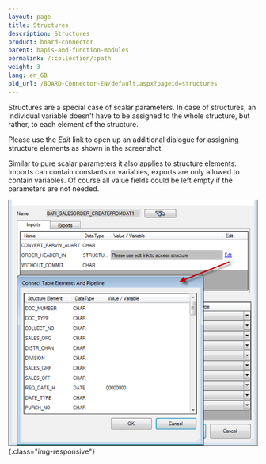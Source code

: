 ```yaml
---
layout: page
title: Structures
description: Structures
product: board-connector
parent: bapis-and-function-modules
permalink: /:collection/:path
weight: 3
lang: en_GB
old_url: /BOARD-Connector-EN/default.aspx?pageid=structures
---
```


Structures are a special case of scalar parameters. In case of structures, an individual variable doesn't have to be assigned to the whole structure, but rather, to each element of the structure.

Please use the *Edit* link to open up an additional dialogue for assigning structure elements as shown in the screenshot.

Similar to pure scalar parameters it also applies to structure elements: Imports can contain constants or variables, exports are only allowed to contain variables. Of course all value fields could be left empty if the parameters are not needed.

![Bapi-Structures](/img/content/Bapi-Structures.png){:class="img-responsive"}